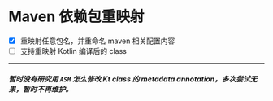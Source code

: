 # Maven 依赖包重映射

* [x] 重映射任意包名，并重命名 maven 相关配置内容
* [ ] 支持重映射 Kotlin 编译后的 class

-------


##### 暂时没有研究用 `ASM` 怎么修改 Kt class 的 metadata annotation，多次尝试无果，暂时不再维护。